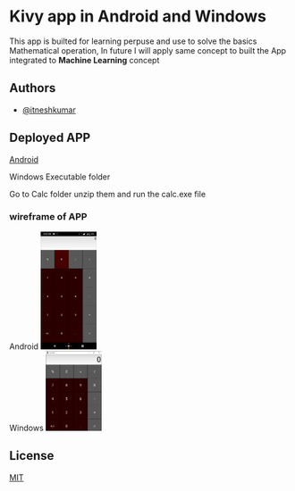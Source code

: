 
# Kivy app in Android and Windows

This app is builted for learning perpuse and use to solve the basics Mathematical operation,
In future I will apply same concept to built the App integrated to **Machine Learning** concept

## Authors

- [@itneshkumar](https://github.com/itneshkumar)


  
## Deployed APP

[Android](https://drive.google.com/uc?export=download&id=1d0iXtGUyR_IFZjT-63M07UG12VNlkOfE)

Windows Executable folder 

Go to Calc folder unzip them and run the calc.exe file

### wireframe of APP
Android
<img src="Android.png" width="100"/>
</br>
Windows
<img src="Windows.png" width="100"/>


## License

[MIT](https://choosealicense.com/licenses/mit/)

  
